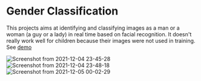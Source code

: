 # Gender Classification

This projects aims at identifying and classifying images as a man or a woman (a guy or a lady) in real time based on facial recognition. It doesn't really work well for children because their images were not used in training. See [demo](https://austine316.github.io/gender_classification/)

![Screenshot from 2021-12-04 23-45-28](https://user-images.githubusercontent.com/77448406/144727271-6b2d6bf2-f5b3-4f93-81d8-70f5a9f51b22.png)
![Screenshot from 2021-12-04 23-48-18](https://user-images.githubusercontent.com/77448406/144727274-fe32668e-8fed-4801-ac1a-c6ea94f6bb6a.png)
![Screenshot from 2021-12-05 00-02-29](https://user-images.githubusercontent.com/77448406/144727275-13dc6f1b-0375-4cef-9308-42e641b72f64.png)
